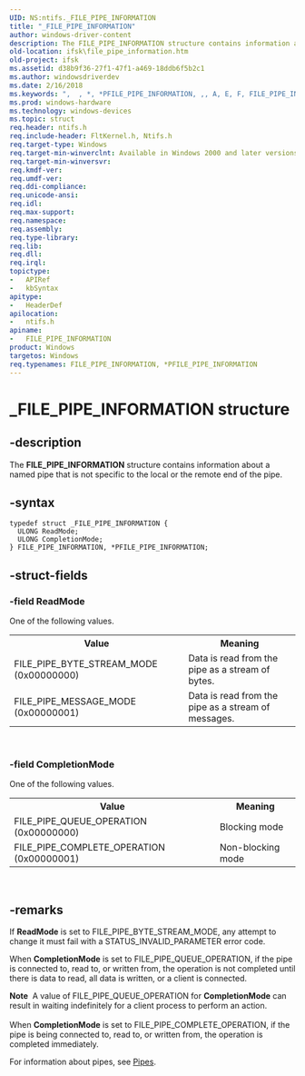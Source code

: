 ```yaml
---
UID: NS:ntifs._FILE_PIPE_INFORMATION
title: "_FILE_PIPE_INFORMATION"
author: windows-driver-content
description: The FILE_PIPE_INFORMATION structure contains information about a named pipe that is not specific to the local or the remote end of the pipe.
old-location: ifsk\file_pipe_information.htm
old-project: ifsk
ms.assetid: d38b9f36-27f1-47f1-a469-18ddb6f5b2c1
ms.author: windowsdriverdev
ms.date: 2/16/2018
ms.keywords: ",  , *, *PFILE_PIPE_INFORMATION, ,, A, E, F, FILE_PIPE_INFORMATION, FILE_PIPE_INFORMATION structure [Installable File System Drivers], I, L, M, N, O, P, PFILE_PIPE_INFORMATION, PFILE_PIPE_INFORMATION structure pointer [Installable File System Drivers], R, T, _, _FILE_PIPE_INFORMATION, ifsk.file_pipe_information, ntifs/FILE_PIPE_INFORMATION, ntifs/PFILE_PIPE_INFORMATION"
ms.prod: windows-hardware
ms.technology: windows-devices
ms.topic: struct
req.header: ntifs.h
req.include-header: FltKernel.h, Ntifs.h
req.target-type: Windows
req.target-min-winverclnt: Available in Windows 2000 and later versions of the Windows operating system.
req.target-min-winversvr: 
req.kmdf-ver: 
req.umdf-ver: 
req.ddi-compliance: 
req.unicode-ansi: 
req.idl: 
req.max-support: 
req.namespace: 
req.assembly: 
req.type-library: 
req.lib: 
req.dll: 
req.irql: 
topictype:
-	APIRef
-	kbSyntax
apitype:
-	HeaderDef
apilocation:
-	ntifs.h
apiname:
-	FILE_PIPE_INFORMATION
product: Windows
targetos: Windows
req.typenames: FILE_PIPE_INFORMATION, *PFILE_PIPE_INFORMATION
---
```


# _FILE_PIPE_INFORMATION structure


## -description


The <b>FILE_PIPE_INFORMATION</b> structure contains information about a named pipe that is not specific to the local or the remote end of the pipe.


## -syntax


````
typedef struct _FILE_PIPE_INFORMATION {
  ULONG ReadMode;
  ULONG CompletionMode;
} FILE_PIPE_INFORMATION, *PFILE_PIPE_INFORMATION;
````


## -struct-fields




### -field ReadMode

One of the following values.

<table>
<tr>
<th>Value</th>
<th>Meaning</th>
</tr>
<tr>
<td>FILE_PIPE_BYTE_STREAM_MODE
(0x00000000)</td>
<td>Data is read from the pipe as a stream of bytes.</td>
</tr>
<tr>
<td>FILE_PIPE_MESSAGE_MODE
(0x00000001)</td>
<td>Data is read from the pipe as a stream of messages.</td>
</tr>
</table>
 


### -field CompletionMode

One of the following values.

<table>
<tr>
<th>Value</th>
<th>Meaning</th>
</tr>
<tr>
<td>FILE_PIPE_QUEUE_OPERATION
(0x00000000)</td>
<td>Blocking mode</td>
</tr>
<tr>
<td>FILE_PIPE_COMPLETE_OPERATION
(0x00000001)</td>
<td>Non-blocking mode </td>
</tr>
</table>
 


## -remarks



If <b>ReadMode</b> is set to FILE_PIPE_BYTE_STREAM_MODE, any attempt to change it must fail with a STATUS_INVALID_PARAMETER error code.

When <b>CompletionMode</b> is set to FILE_PIPE_QUEUE_OPERATION, if the pipe is connected to, read to, or written from, the operation is not completed until there is data to read, all data is written, or a client is connected. 

<div class="alert"><b>Note</b>  A value of FILE_PIPE_QUEUE_OPERATION for <b>CompletionMode</b> can result in waiting indefinitely for a client process to perform an action.</div>
<div> </div>
When <b>CompletionMode</b> is set to FILE_PIPE_COMPLETE_OPERATION, if the pipe is being connected to, read to, or written from, the operation is completed immediately. 

For information about pipes, see <a href="https://msdn.microsoft.com/7cb8cbe4-eec8-4dda-9cb7-8d37abcee6f4">Pipes</a>.



